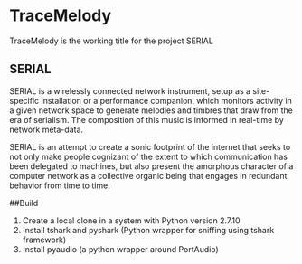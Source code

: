 # TraceMelody

TraceMelody is the working title for the project SERIAL

## SERIAL
SERIAL is a wirelessly connected network instrument, setup as a site-specific installation or a performance companion, which monitors activity in a given network space to generate melodies and timbres that draw from the era of serialism. The composition of this music is informed in real-time by network meta-data.

SERIAL is an attempt to create a sonic footprint of the internet that seeks to not only make people cognizant of the extent to which communication has been delegated to machines, but also present the amorphous character of a computer network as a collective organic being that engages in redundant behavior from time to time.

##Build 

1. Create a local clone in a system with Python version 2.7.10
2. Install tshark and pyshark (Python wrapper for sniffing using tshark framework)
3. Install pyaudio (a python wrapper around PortAudio)

